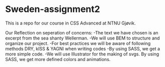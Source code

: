 # Sweden-assignment2
This is a repo for our course in CSS Advanced at NTNU Gjøvik.

Our Reflection on seperation of concerns:
-The text we have chosen is an excerpt from the sea shanty Wellerman.
-We will use BEM to structure and organize our project.
-For best practices we will be aware of following methods DRY, kISS & YAGNI when writing codes
-By using SASS, we get a more simple code.
-We will use Illustrator for the making of svgs.
By using SASS, we get more defined colors and animations. 

